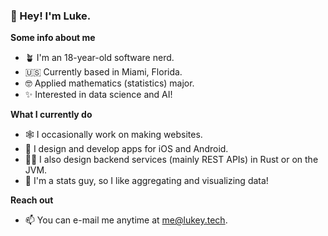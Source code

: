 ### 👋 Hey! I'm Luke.

**Some info about me**

- 🪴 I'm an 18-year-old software nerd.
- 🇺🇸 Currently based in Miami, Florida.
- 🤓 Applied mathematics (statistics) major.
- ✨ Interested in data science and AI!

**What I currently do**

- 🕸️ I occasionally work on making websites.
- 📱 I design and develop apps for iOS and Android.
- 🐕‍🦺 I also design backend services (mainly REST APIs) in Rust or on the JVM.
- 🌱 I'm a stats guy, so I like aggregating and visualizing data!

**Reach out**

- 📫 You can e-mail me anytime at [me@lukey.tech](mailto:me@lukey.tech).
